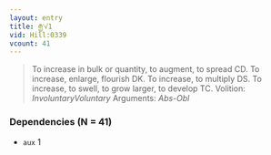 ```yaml
---
layout: entry
title: རྒྱ་√1
vid: Hill:0339
vcount: 41
---
```

> To increase in bulk or quantity, to augment, to spread CD\. To increase, enlarge, flourish DK\. To increase, to multiply DS\. To increase, to swell, to grow larger, to develop TC\.
> Volition: _InvoluntaryVoluntary_
> Arguments: _Abs-Obl_


### Dependencies (N = 41)
* `aux` 1
